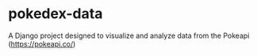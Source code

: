 # pokedex-data
A Django project designed to visualize and analyze data from the Pokeapi (https://pokeapi.co/)
